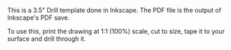 This is a 3.5" Drill template done in Inkscape.
The PDF file is the output of Inkscape's PDF save.

To use this, print the drawing at 1:1 (100%) scale, cut to size, tape it to your surface and drill through it.
